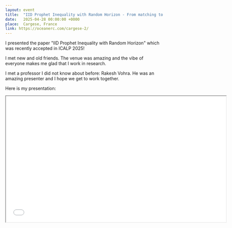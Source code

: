```yaml
---
layout: event
title:  "IID Prophet Inequality with Random Horizon - From matching to markets"
date:   2025-04-28 00:00:00 +0000 
place:  Cargese, France
link: https://oceanerc.com/cargese-2/
---
```


I presented the paper "IID Prophet Inequality with Random Horizon" which was recently accepted in ICALP 2025! 

I met new and old friends. The venue was amazing and the vibe of everyone makes me glad that I work in research.

I met a professor I did not know about before: Rakesh Vohra.
He was an amazing presenter and I hope we get to work together.

Here is my presentation:
<iframe src="presentations\2025-04 From matching to markets - Cargese.pdf" height="400" width="700"></iframe>
